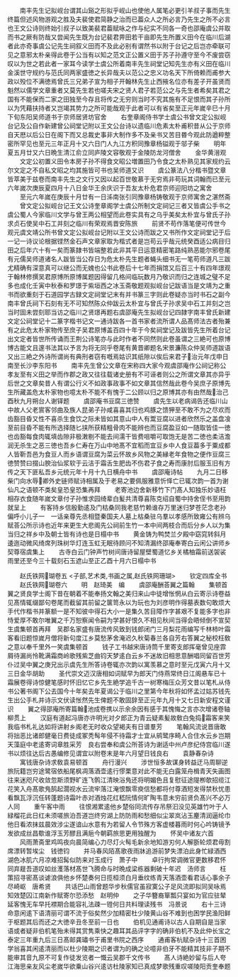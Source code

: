 <!-- { "loadSidebar": true } -->
　　南丰先生记拟岘台谓其山谿之形拟乎岘山也使他人属笔必更引羊叔子事而先生终篇但述风物游观之胜及夫裴使君简静之治而已葢众人之所必言乃先生之所不必言也王文公诗则终始引叔子以致美裴君葢赋咏之作与纪实不同各一奇也邵庵虞公并取而书之厥有防哉又尝闻先生既为台记裴君畀田若干亩即先生所置义田今在临川后湖者此亦奇事虞公记先生祠叙义田而不及此必别有谓然书以附于台记之后岂亦牵联可见之意邪太朴亲得此卷于公当有以知之范文正公置义田于苏子孙遵守至今不废尝窃叹以为世之若此者一家耳今读学士虞公所着南丰先生祠堂记知先生亦有义田在临川金溪世守规约与范氏同两家盛徳之长异哉夫以范公之忠义功名天下所倚赖而甫参大政以殁位不满徳焉曾氏三兄弟子宣为相子开翰林先生止西掖名位亦有差子开虽贤而魁然以儒学文章重者又莫先生若也嗟夫宋之贤人君子若范公之与先生者希矣其君之国有不能保而二家之田独至今存且将传之无穷则当时不究其施有不足恨而其子孙所以为凭藉扶持者又岂竭其势力之所可能哉观于此者可以有省矣至正元年嵗辛巳十月下旬东阳吴师道书于京师居贤坊官舍
　　右奎章阁侍书学士虞公书曾文定公拟岘台记及公自作新建曾公祠堂记附以王文公台诗以遗临川危素太朴甫积昔从公于京师自天厯以后公日在阁下而又总裁史事非大制作多不及亲书又苦目昬今观此防遒粹整密所罕见也至元三年正月十又六日门人九江方积同豫章杨镒观于邬子柴
　　明年夏五月廿又六日晩生清江俞立同庐陵文容敬观于金陵防龙河僧舍
　　金华黄溍观
　　文定公初置义田令本房子孙不得食文昭公増置田乃令食之太朴熟见其家规约云尔文定之不自私文昭之均其施皆可书也吴师道又识
　　虞公篆法八分楷书暨文章皆萃美于兹卷而南丰先生之文行又因以起百世敬慕于无穷焉非苟玩其词翰而已至元六年嵗次庚辰夏四月十八日金华王余庆识于吾友太朴危君京师迎阳坊之寓舍
　　至元六年嵗在庚辰十月廿有一日泲南张引同豫章杨铸敬观于京师寓舍之湛然斋
　　曾文定公拟岘台记王文公诗奎章阁学士虞公所制文定祠记三者又皆虞公手书之虞公蜀人今家临川文学与曾王两公相望而此卷实具有之乌乎美矣太朴宜与曾氏子孙求贞石使吴中石工并刻之临川有荣观焉晋安陈旅
　　前贤不苟作落笔便可传世今观元虞文靖公所书曾文定公拟岘台记附以王文公诗而跋之又书所作文定祠堂记于后一记一诗议论根据铿然金石声文章家取为楷式者是岂苟云乎哉元统癸酉适公病目归田之后年六十有一矣而篆隷书皆端整若此非其平日运意精密笔路纯熟恶能尔邪卷尾有元儒吴师道诸名人跋皆当公存日为危太朴先生题者蝇头细书无一笔苟师道凡三跋尤精确有深意真可以继公而无媿也公书此卷后十七年而捐馆又后百三十有四年璟观于翰林修撰吴君原博所原博属题因得留几格间临玩数月乃敬识而归之连城之璧不足多也成化壬寅中秋泰和罗璟于紫垣西之冰玉斋敬题观拟岘台记跋语当是文靖为之重书而欲重刻于石道园学古録文定祠堂记末有并书篆三字则此卷疑亦当时书石之副今南丰曾氏祠下石刻有无不可知然陈众仲跋云太朴宜与曾氏子孙求吴中石工并刻之岂当时固未尝刻耶当访之临川之贤璟再题右虞邵庵先生拟岘台记四隷字南丰曾氏新建文定公祠堂记十二篆字楷书记文一通诗跋各一首书家者流所谓人品髙师法古者殆兼有之此危太朴家物传至庶子吴君原博盖百四十年于今矣祠堂记及跋皆先生所着台记出文定者皆世所传诵而王荆公诗笔亦与此时作者不同然则此卷虽谓之三絶可也原博博古能文且邃书法其以予言为将无同乎卷尾有黄晋卿题名宋景濂陈众仲吴师道跋语又出三絶之外诗所谓尚有典刑者窃有嘅焉姑识其纸隙以俟后来君子治元年戊申日南至长沙李东阳书
　　南丰先生曾公文章在宋称四大家今观虞邵庵作公祠记称公孝友至有义田之举而作郡之政又往往载诸史册有不可诬者则公之所谓文章其亦异乎后世之文章矣昔人有谓公行义不如政事政事不如文章其信然哉此卷今吴庶子原博先生所藏盖危太朴家物也噫太朴不能不有愧于二公顾以归之原博其亦有由然哉治己酉秋九月朔台人谢铎题
　　虞邵庵书豆腐三徳赞
　　虞先生以老病谒告还临川山中故人父老賔客邻曲及族人昆弟子孙咸喜喜其归也鸡豚之馈狎至不敢不为之尽欢而齿豁目昏又性不喜杀生食饮之际未皆如其意山中人有鬻豆腐以进者欣然乐之盖盘飡至前目昏不能有所选择随匕挟所获精粗骨肉不能辨也而豆腐盈豆如一随取皆佳一徳也齿豁每食肉辄填齿隙非极潄剔不能去间濡干皆费咀嚼可取饱无是苦二徳也柔洁澹润无杀生之恶三徳也吾乡仁寿在万山中地髙不宜稻而宜豆乡中人食豆葢多于粟成都人皆靳吾邑为食豆人而乡语谓豆腐为菜云怀故乡风物之美縁老年食物之便作豆腐三徳赞赞曰掇山腴治仙浆软于云洁于霜舌生肥齿不伤君子食之寿而康肘后服玉旧有方传之天下匪私吾乡元统元年十月十九日横舟中书
　　虞邵庵诗帖
　　九月二日移柴门向水辱卿外史链师赋诗相属及于老易之要佩服雅意忻怿亡已辄次韵一首为谢仙凡之语顿不类矣皇恐皇恐集再拜
　　老寄池边舍新移竹下门髙人知独乐妙语枉相存衣食随年嵗文章付子孙惟求园绮辈白髪共清尊喜陈克绍自蜀中持舍侄书至用韵就呈上
　　有客持乡信殷勤逺及门枯桑同我老慈竹赖谁存万里迷归梦苍茫念老孙偏呼小儿子一　一话亲尊先丞相暨秦国夫人墓上枯桑驻乌羣以孝感所致雍公有辨乌赋荅公所示诗也近年来更生大悲阁先公祠前生竹一本中间两枝合而后分乡人以为集当归之祥乡中及朝士皆有诗也是日榻中书
　　黄金铸为鸭焚兰夕殿中窈窕转斜月逶迤动微风绮席列珠树华灯连玉虹无眠待顾问不知清漏终邵庵奉寄白云闲公讲师乡契尊宿虞集上
　　古寺白云门钟声竹树间唐诗留屋壁蜀道忆乡关橘柚霜前送袈裟雨里还至今三十载刻石玉遮山至正乙酉十月六日榻中书








　　赵氏铁网瑚卷五
<子部,艺术类,书画之属,赵氏铁网珊瑚>
　　钦定四库全书
　　赵氏铁网瑚卷六
　　明　赵琦美　编
　　虞邵庵酬荅翼之篇翰
　　集顿首翼之贤良学士阁下昔在朝着不能奉扬文翰之美归来山中徒增怅惘从白云寄示诗卷益见髙情辄缀鄙句卷尾而截留其前留之箧笥永以为玩也为刘彦明作得墓表数句敢烦大手代作楷书并篆额一是不知彼中得石大小一是集久苦目障作字甚艰不复能多字也非恃爱厚不敢尔唯翼之千万恕察闻令嗣为学甚好恨久不相见秋间当得会晤倾倒不宣契生虞集顿首再拜　吴郡名家盛有唐流传风致到钱郎闭门三月梨花雨编写千林柿叶霜客看旧题惊嵗月僧将新句度江乡莫愁茅舍淹迟久秋菊春兰各自芳右答翼之秘校枉敎之意以奉千里外一笑虞集顿首
　　钱子工书越宋唐诗筒千里寄支郎挥毫曾见座霏屑待漏尚怜靴满霜商岭歌残紫芝曲钧天梦逺白云乡不迷故旧相思意酬唱同留百世芳仆过吴中翼之庚兄出示虞先生所答诗卷辄亦次韵以寓羡慕之意时至元戊寅六月十又三日金华胡助
　　圣代崇文迈汉唐相如词赋早为郎天门侍燕常终日江阁悬车已十霜展卷得诗惊健笔感时怀旧忆它乡先生絶学追千古一树寒梅压众芳文昔以笔札从侍书公著书阁下公去国今十年矣去年夏谒公于临川之里第今年秋将如怀孟过姑苏钱先生出公手札并诗示文伏读怅然先生俾题不敢固辞至正元年九月十又七日新安程文谨识
　　翼之得邵庵所寄篇翰池成卷携以示余余因有感于其愧悔之言亦次增诸卷轴柳贯上
　　汉庭有道起冯唐亦许明光对夕郎正为青云疑素髪故敎白兔捣霜客来笑我临书札礼达如将讲射乡阁老无时收众望褐夫有日谱羣芳
　　笔翰风流说晋唐敢将拙恶比诸郎健毫日费徒成冢秃髩年侵不待霜才士宜从鹓鹭序畸人合住水云乡岂期天藻庭中老逺寄词章胜采芳　良右尝奉和虞公所荅诗为谢适中州卢彦纪侍宫临川遂书以烦往达后古愚编修见谓宜以附卷末是年六月望日钱良右
　　袁静春杂诗
　　寓钱唐杂诗求敎袁易顿首
　　舟行漫兴
　　涉世恒多故谋身转益迂马周聊逆旅阮籍岂穷途鹭宿依船尾枫凋落酒壶逺行憀栗意对此不能无白露笼舟楫青天失画图往来迷咫尺收敛忽斯须野旷连飞鹘江清映浴鳬还将明媚色且复慰征途隄栁欹招缆江花笑入舟髙歌鳬鹄起濶视水云流牢落江淹恨飘零庾信愁都将付尊酒短发得禁秋忧患看飘瓦浮沉任转蓬题诗霜叶赤对酒烛花红嵇阮情何旷陶韦意未穷前贤负髙兴不必万人同
　　重午客中雨
　　往恨湘累逺他乡楚俗同流传存吊祭汩没见英雄竹叶于人緑榴花此日红未须嗟旅泊吾道岂终穷湖上防防雨和愁细似尘翠岚沾玉麈清润逼纶巾他日看浓抹兹晨效涉尘遂谙山水意有为若留人令节殊方客虚楼暮雨时何心吟铸镜予发欲成丝昌歜谁浮玉芳醪且满巵今朝羁旅思更用独醒为
　　怀吴中诸友六首
　　风雨萧斋里鸡鸣夜向晨简编心力尽灯火髩毛新余地知游刃何人解斵轮烦君毋割席漂转暂埃尘　钱徳钧
　　并马春风陌髙歌夜雨牀追游前梦失漂泊此身忙緑酒西湖色冰肌六月凉难招髯似防来对玉成行　萧子中
　　卓行拘常调微官更数移君怀同弃屣吾道叹如丝濩落材髙世飞腾命与时晩成梁栋器剩破十年迟　汤师言
　　枉策招寻密髙谈谑浪俱他乡怀楚奏何日揽桓须白月垂纹练青天落酒壶看君话心事余子尽崎岖　唐希贤
　　共话巴山雨曾题华步秋儒官虽寂寞公子足风流即拟同吴咏焉知效楚囚江南新作赋寄尔恐添愁　赵明仲
　　之子华簪裔箪瓢只宴如为官应驻辇延客愧无车早托襟期合能容礼法疎一镫何日共料理读残书　冯景说
　　右十三诗命意闲逺下语清丽可谓不流于俗矣然少加精密杜少陵黄山谷不难到也困学民渔阳鲜于枢题其后而还之大徳辛丑冬至前一日也
　　伯机见通甫诗以古人自期自是当家语或者疑非伯机笔殆未得其赏隽乘快之趣耳其品评字字的确非伯机不及此仲长宝之泰定三年重九后三日髙邮龚璛书于甫里书院之西序
　　通甫客杭赋杂诗十三首困学翁喜其闲逺清丽而以杜少陵期之识者谓为的确之论噫非伯牙不能精其技非子期不能审其音九原不可复作徒发览者一慨云吴郡千文传书
　　髙人诗絶妙留与后人夸江海思亲友风尘老嵗华欲乗山谷兴逺访杜陵家知已真成梦歌残重叹嗟陵阳贡奎奉题
